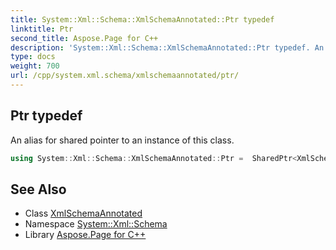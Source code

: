 ```yaml
---
title: System::Xml::Schema::XmlSchemaAnnotated::Ptr typedef
linktitle: Ptr
second_title: Aspose.Page for C++
description: 'System::Xml::Schema::XmlSchemaAnnotated::Ptr typedef. An alias for shared pointer to an instance of this class in C++.'
type: docs
weight: 700
url: /cpp/system.xml.schema/xmlschemaannotated/ptr/
---
```

## Ptr typedef


An alias for shared pointer to an instance of this class.

```cpp
using System::Xml::Schema::XmlSchemaAnnotated::Ptr =  SharedPtr<XmlSchemaAnnotated>
```

## See Also

* Class [XmlSchemaAnnotated](../)
* Namespace [System::Xml::Schema](../../)
* Library [Aspose.Page for C++](../../../)
